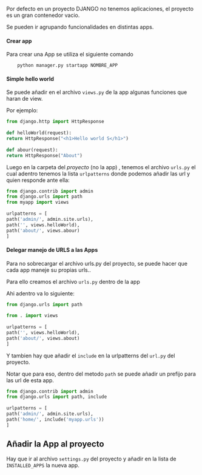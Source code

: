 Por defecto en un proyecto DJANGO no tenemos aplicaciones, el proyecto es un gran contenedor vacio.  

Se pueden ir agrupando funcionalidades en distintas apps.


#### Crear app
Para crear una App se utiliza el siguiente comando
```
	python manager.py startapp NOMBRE_APP
```


#### Simple hello world
Se puede añadir en el archivo `views.py` de la app algunas funciones que haran de view. 

Por ejemplo:

```python
from django.http import HttpResponse  
  
def helloWorld(request):  
return HttpResponse("<h1>Hello world S</h1>")  
  
def abour(request):  
return HttpResponse("About")
```

Luego en la carpeta del *proyecto* (no la app) , tenemos el archivo `urls.py` el cual adentro tenemos la lista `urlpatterns` donde podemos añadir las url y quien responde ante ella:

```python
from django.contrib import admin  
from django.urls import path  
from myapp import views  
  
urlpatterns = [  
path('admin/', admin.site.urls),  
path('', views.helloWorld),  
path('about/', views.abour)  
]
```

#### Delegar manejo de URLS a las Apps
Para no sobrecargar el archivo urls.py del proyecto, se puede hacer que cada app maneje su propias urls..

Para ello creamos el archivo ``urls.py`` dentro de la app

Ahi adentro va lo siguiente:

```python
from django.urls import path  
  
from . import views  
  
urlpatterns = [  
path('', views.helloWorld),  
path('about/', views.about)  
]
```

Y tambien hay que añadir el `include` en la urlpatterns del `url.py` del proyecto. 

Notar que para eso, dentro del metodo `path` se puede añadir un prefijo para las url de esta app.

``` python
from django.contrib import admin  
from django.urls import path, include  
  
urlpatterns = [  
path('admin/', admin.site.urls),  
path('home/', include('myapp.urls'))  
]
```


## Añadir la App al proyecto

Hay que ir al archivo `settings.py` del proyecto y añadir en la lista de `INSTALLED_APPS` la nueva app. 